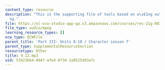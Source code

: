 ```yaml
---
content_type: resource
description: "This is the supporting file of tools based on w\xE1ng xu\xE9y\u012B\
  ng."
file: https://ol-ocw-studio-app-qa.s3.amazonaws.com/courses/res-21g-003-learning-chinese-a-foundation-course-in-mandarin-spring-2011/53423bb48947afe48f341a9525d03a7c_9.12.mp3
file_type: audio/mpeg
learning_resource_types: []
ocw_type: OCWFile
parent_title: 'Part III: Units 8-10 / Character Lesson 7'
parent_type: SupplementalResourceSection
resourcetype: Other
title: 9.12.mp3
uid: 53423bb4-8947-afe4-8f34-1a9525d03a7c
---
```

